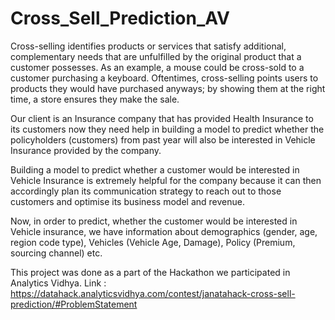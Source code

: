 # Cross_Sell_Prediction_AV
Cross-selling identifies products or services that satisfy additional, complementary needs that are unfulfilled by the original product that a customer possesses. As an example, a mouse could be cross-sold to a customer purchasing a keyboard. Oftentimes, cross-selling points users to products they would have purchased anyways; by showing them at the right time, a store ensures they make the sale.

Our client is an Insurance company that has provided Health Insurance to its customers now they need help in building a model to predict whether the policyholders (customers) from past year will also be interested in Vehicle Insurance provided by the company.

Building a model to predict whether a customer would be interested in Vehicle Insurance is extremely helpful for the company because it can then accordingly plan its communication strategy to reach out to those customers and optimise its business model and revenue.

Now, in order to predict, whether the customer would be interested in Vehicle insurance, we have information about demographics (gender, age, region code type), Vehicles (Vehicle Age, Damage), Policy (Premium, sourcing channel) etc.

This project was done as a part of the Hackathon we participated in Analytics Vidhya.
Link : https://datahack.analyticsvidhya.com/contest/janatahack-cross-sell-prediction/#ProblemStatement
